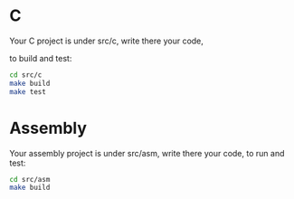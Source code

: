 # C 
Your C project is under src/c, write there your code,

to build and test:

```sh
cd src/c
make build
make test
```

# Assembly
Your assembly project is under src/asm, write there your code,
to run and test:

```sh
cd src/asm
make build
```